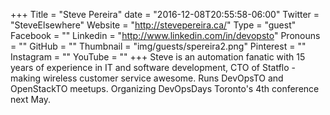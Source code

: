 +++
Title = "Steve Pereira"
date = "2016-12-08T20:55:58-06:00"
Twitter = "SteveElsewhere"
Website = "http://stevepereira.ca/"
Type = "guest"
Facebook = ""
Linkedin = "http://www.linkedin.com/in/devopsto"
Pronouns = ""
GitHub = ""
Thumbnail = "img/guests/spereira2.png"
Pinterest = ""
Instagram = ""
YouTube = ""
+++
Steve is an automation fanatic with 15 years of experience in IT and software development, CTO of Statflo - making wireless customer service awesome. Runs DevOpsTO and OpenStackTO meetups. Organizing DevOpsDays Toronto&#39;s 4th conference next May.
